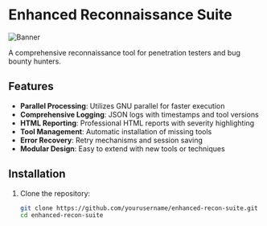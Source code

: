 # Enhanced Reconnaissance Suite

![Banner](assets/banner.png)

A comprehensive reconnaissance tool for penetration testers and bug bounty hunters.

## Features

- **Parallel Processing**: Utilizes GNU parallel for faster execution
- **Comprehensive Logging**: JSON logs with timestamps and tool versions
- **HTML Reporting**: Professional HTML reports with severity highlighting
- **Tool Management**: Automatic installation of missing tools
- **Error Recovery**: Retry mechanisms and session saving
- **Modular Design**: Easy to extend with new tools or techniques

## Installation

1. Clone the repository:
   ```bash
   git clone https://github.com/yourusername/enhanced-recon-suite.git
   cd enhanced-recon-suite
